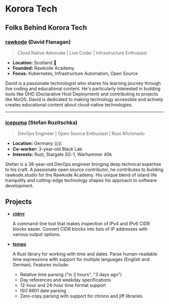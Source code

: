 # Korora Tech

## Folks Behind Korora Tech

### [rawkode](https://github.com/rawkode) (David Flanagan)
> Cloud Native Advocate | Live Coder | Infrastructure Enthusiast

- **Location:** Scotland 🏴󠁧󠁢󠁳󠁣󠁴󠁿  
- **Founded:** Rawkode Academy  
- **Focus:** Kubernetes, Infrastructure Automation, Open Source  

David is a passionate technologist who shares his learning journey through live coding and educational content. He's particularly interested in building tools like DHD (Declarative Host Deployment) and contributing to projects like NixOS. David is dedicated to making technology accessible and actively creates educational content about cloud-native technologies.

---

### [icepuma](https://github.com/icepuma) (Stefan Ruzitschka)
> DevOps Engineer | Open Source Enthusiast | Rust Aficionado

- **Location:** Germany 🇩🇪  
- **Co-worker:** 3-year-old Black Lab  
- **Interests:** Rust, Stargate SG-1, Warhammer 40k  

Stefan is a 38-year-old DevOps engineer bringing deep technical expertise to his craft. A passionate open source contributor, he contributes to building rawkode.studio for the Rawkode Academy. His unique blend of island life tranquility and cutting-edge technology shapes his approach to software development.

## Projects

- **[cidrrr](https://github.com/korora-tech/cidrrr)**
  
  A command-line tool that makes inspection of IPv4 and IPv6 CIDR blocks easier. Convert CIDR blocks into lists of IP addresses with various output options.

- **[temps](https://github.com/korora-tech/temps)**
  
  A Rust library for working with time and dates. Parse human-readable time expressions with support for multiple languages (English and German). Features include:
  - Relative time parsing ("in 2 hours", "3 days ago")
  - Day references and weekday specifications
  - 12-hour and 24-hour time format support
  - ISO 8601 date parsing
  - Zero-copy parsing with support for chrono and jiff libraries
